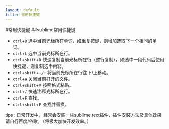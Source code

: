 ```yaml
---
layout: default
title: 常用快捷键
---
```

#常用快捷键
##sublime常用快捷键
* `ctrl`+`D` 选中当前光标所在单词，如重复按键，则增加选取下一个相同的单词。
* `ctrl`+`L` 选中当前光标所在行。
* `ctrl`+`shift`+`D` 快速复制当前光标所在行（整行复制），如选中一段代码后使用快捷键，则复制选中内容。
* `ctrl`+`shift`+`↓/↑` 将当前光标所在行往下/上移动。
* `ctrl`+`W` 关闭当前打开的文件。
* `ctrl`+`shift`+`V` 按照格式粘贴。
* `ctrl`+`/` 快速注释光标所在行。
* `ctrl`+`F` 查找。
* `ctrl`+`shift`+`F` 查找并替换。


tips : 日常开发中，经常会安装一些sublime text插件，插件安装方法及具体效果请自行百度/谷歌。（将极大加快开发效率。）
